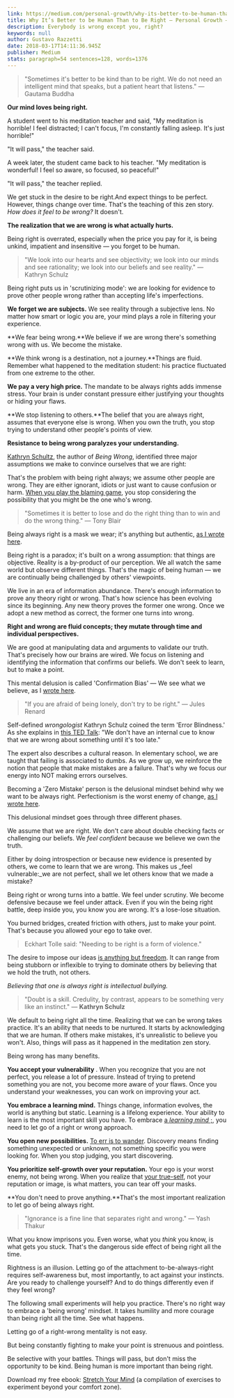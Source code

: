 ```yaml
---
link: https://medium.com/personal-growth/why-its-better-to-be-human-than-to-be-right-4deecd5b9799
title: Why It’s Better to be Human Than to Be Right – Personal Growth – Medium
description: Everybody is wrong except you, right?
keywords: null
author: Gustavo Razzetti
date: 2018-03-17T14:11:36.945Z
publisher: Medium
stats: paragraph=54 sentences=128, words=1376
---
```

> "Sometimes it's better to be kind than to be right. We do not need an intelligent mind that speaks, but a patient heart that listens." — Gautama Buddha

**Our mind loves being right.**

A student went to his meditation teacher and said, "My meditation is horrible! I feel distracted; I can't focus, I'm constantly falling asleep. It's just horrible!"

"It will pass," the teacher said.

A week later, the student came back to his teacher. "My meditation is wonderful! I feel so aware, so focused, so peaceful!"

"It will pass," the teacher replied.

We get stuck in the desire to be right.And expect things to be perfect. However, things change over time. That's the teaching of this zen story. _How does it feel to be wrong?_ It doesn't.

**The realization that we are wrong is what actually hurts.**

Being right is overrated, especially when the price you pay for it, is being unkind, impatient and insensitive — you forget to be human.

> "We look into our hearts and see objectivity; we look into our minds and see rationality; we look into our beliefs and see reality." — Kathryn Schulz

Being right puts us in 'scrutinizing mode': we are looking for evidence to prove other people wrong rather than accepting life's imperfections.

**We forget we are subjects.** We see reality through a subjective lens. No matter how smart or logic you are, your mind plays a role in filtering your experience.

**We fear being wrong.**We believe if we are wrong there's something wrong with us. We become the mistake.

**We think wrong is a destination, not a journey.**Things are fluid. Remember what happened to the meditation student: his practice fluctuated from one extreme to the other.

**We pay a very high price.** The mandate to be always rights adds immense stress. Your brain is under constant pressure either justifying your thoughts or hiding your flaws.

**We stop listening to others.**The belief that you are always right, assumes that everyone else is wrong. When you own the truth, you stop trying to understand other people's points of view.

**Resistance to being wrong paralyzes your understanding.**

[Kathryn Schultz](https://www.goodreads.com/author/show/3402864.Kathryn_Schulz), the author of _Being Wrong_, identified three major assumptions we make to convince ourselves that we are right:

That's the problem with being right always; we assume other people are wrong. They are either ignorant, idiots or just want to cause confusion or harm. [When you play the blaming game](https://medium.com/personal-growth/how-to-stop-playing-the-blame-game-on-and-on-20967f6dbb69), you stop considering the possibility that you might be the one who's wrong.

> "Sometimes it is better to lose and do the right thing than to win and do the wrong thing." — Tony Blair

Being always right is a mask we wear; it's anything but authentic, [as I wrote here](https://medium.com/personal-growth/being-authentic-in-a-fake-world-8458f240a227).

Being right is a paradox; it's built on a wrong assumption: that things are objective. Reality is a by-product of our perception. We all watch the same world but observe different things. That's the magic of being human — we are continually being challenged by others' viewpoints.

We live in an era of information abundance. There's enough information to prove any theory right or wrong. That's how science has been evolving since its beginning. Any new theory proves the former one wrong. Once we adopt a new method as correct, the former one turns into wrong.

**Right and wrong are fluid concepts; they mutate through time and individual perspectives.**

We are good at manipulating data and arguments to validate our truth. That's precisely how our brains are wired. We focus on listening and identifying the information that confirms our beliefs. We don't seek to learn, but to make a point.

This mental delusion is called 'Confirmation Bias' — We see what we believe, as I [wrote here](https://medium.com/personal-growth/how-to-be-free-unlock-your-beliefs-58bc2f7133c4).

> "If you are afraid of being lonely, don't try to be right." — Jules Renard

Self-defined _wrongologist_ Kathryn Schulz coined the term 'Error Blindness.' As she explains in [this TED Talk](https://www.ted.com/talks/kathryn_schulz_on_being_wrong?language=en#t-423711): "We don't have an internal cue to know that we are wrong about something until it's too late."

The expert also describes a cultural reason. In elementary school, we are taught that failing is associated to dumbs. As we grow up, we reinforce the notion that people that make mistakes are a failure. That's why we focus our energy into NOT making errors ourselves.

Becoming a 'Zero Mistake' person is the delusional mindset behind why we want to be always right. Perfectionism is the worst enemy of change, [as I wrote here](https://blog.liberationist.org/perfectionism-is-the-worst-enemy-of-change-826461a28345).

This delusional mindset goes through three different phases.

We assume that we are right. We don't care about double checking facts or challenging our beliefs. We _feel confident_ because we believe we own the truth.

Either by doing introspection or because new evidence is presented by others, we come to learn that we are wrong. This makes us _feel vulnerable:_we are not perfect, shall we let others know that we made a mistake?

Being right or wrong turns into a battle. We feel under scrutiny. We become defensive because we feel under attack. Even if you win the being right battle, deep inside you, you know you are wrong. It's a lose-lose situation.

You burned bridges, created friction with others, just to make your point. That's because you allowed your ego to take over.

> Eckhart Tolle said: "Needing to be right is a form of violence."

The desire to impose our ideas [is anything but freedom](https://medium.com/personal-growth/freedom-is-not-about-speaking-up-but-choosing-to-be-silent-c4bfb76e87a7). It can range from being stubborn or inflexible to trying to dominate others by believing that we hold the truth, not others.

_Believing that one is always right is intellectual bullying._

> "Doubt is a skill. Credulity, by contrast, appears to be something very like an instinct." — **Kathryn Schulz**

We default to being right all the time. Realizing that we can be wrong takes practice. It's an ability that needs to be nurtured. It starts by acknowledging that we are human. If others make mistakes, it's unrealistic to believe you won't. Also, things will pass as it happened in the meditation zen story.

Being wrong has many benefits.

**You accept your vulnerability** _._ When you recognize that you are not perfect, you release a lot of pressure. Instead of trying to pretend something you are not, you become more aware of your flaws. Once you understand your weaknesses, you can work on improving your act.

**You embrace a learning mind.** Things change, information evolves, the world is anything but static. Learning is a lifelong experience. Your ability to learn is the most important skill you have. To embrace [a _learning mind_ ;](https://medium.com/@GusRazzetti/the-learning-mind-how-to-stop-fighting-what-you-dont-know-c1a184decc6e), you need to let go of a right or wrong approach.

**You open new possibilities.** [To err is to wander](https://blog.liberationist.org/the-problem-with-your-routine-and-plans-76c4e41303f7). Discovery means finding something unexpected or unknown, not something specific you were looking for. When you stop judging, you start discovering.

**You prioritize self-growth over your reputation.** Your ego is your worst enemy, not being wrong. When you realize that [your true-self](https://betterhumans.coach.me/the-shadow-of-the-man-i-used-to-be-c13dcc7c65e7), not your reputation or image, is what matters, you can tear off your masks.

**You don't need to prove anything.**That's the most important realization to let go of being always right.

> "Ignorance is a fine line that separates right and wrong." — Yash Thakur

What you know imprisons you. Even worse, what you _think_ you know, is what gets you stuck. That's the dangerous side effect of being right all the time.

Rightness is an illusion. Letting go of the attachment to-be-always-right requires self-awareness but, most importantly, to act against your instincts. Are you ready to challenge yourself? And to do things differently even if they feel wrong?

The following small experiments will help you practice. There's no right way to embrace a 'being wrong' mindset. It takes humility and more courage than being right all the time. See what happens.

Letting go of a right-wrong mentality is not easy.

But being constantly fighting to make your point is strenuous and pointless.

Be selective with your battles. Things will pass, but don't miss the opportunity to be kind. Being human is more important than being right.

Download my free ebook: [Stretch Your Mind](https://liberationist.lpages.co/stretch-your-mind-ebook-1/) (a compilation of exercises to experiment beyond your comfort zone).
